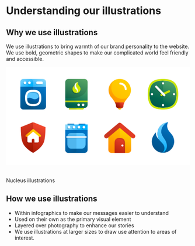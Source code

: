# Understanding our illustrations

## Why we use illustrations

We use illustrations to bring warmth of our brand personality to the website. We use bold, geometric shapes to make our complicated world feel friendly and accessible.

<img src="/assets/illustrations.png" alt="Illustrations" />
<br>
<br>

Nucleus illustrations

## How we use illustrations

- Within infographics to make our messages easier to understand
- Used on their own as the primary visual element
- Layered over photography to enhance our stories
- We use illustrations at larger sizes to draw use attention to areas of interest.
